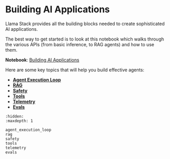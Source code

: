 # Building AI Applications

Llama Stack provides all the building blocks needed to create sophisticated AI applications.

The best way to get started is to look at this notebook which walks through the various APIs (from basic inference, to RAG agents) and how to use them.

**Notebook**: [Building AI Applications](https://github.com/meta-llama/llama-stack/blob/main/docs/notebooks/Llama_Stack_Benchmark_Evals.ipynb)

Here are some key topics that will help you build effective agents:

- **[Agent Execution Loop](agent_execution_loop)**
- **[RAG](rag)**
- **[Safety](safety)**
- **[Tools](tools)**
- **[Telemetry](telemetry)**
- **[Evals](evals)**


```{toctree}
:hidden:
:maxdepth: 1

agent_execution_loop
rag
safety
tools
telemetry
evals
```
